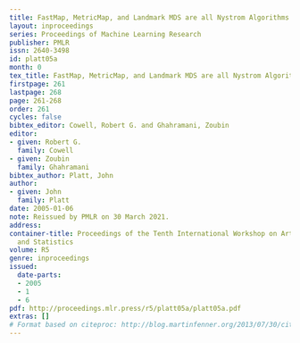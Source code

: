 ```yaml
---
title: FastMap, MetricMap, and Landmark MDS are all Nystrom Algorithms
layout: inproceedings
series: Proceedings of Machine Learning Research
publisher: PMLR
issn: 2640-3498
id: platt05a
month: 0
tex_title: FastMap, MetricMap, and Landmark MDS are all Nystrom Algorithms
firstpage: 261
lastpage: 268
page: 261-268
order: 261
cycles: false
bibtex_editor: Cowell, Robert G. and Ghahramani, Zoubin
editor:
- given: Robert G.
  family: Cowell
- given: Zoubin
  family: Ghahramani
bibtex_author: Platt, John
author:
- given: John
  family: Platt
date: 2005-01-06
note: Reissued by PMLR on 30 March 2021.
address:
container-title: Proceedings of the Tenth International Workshop on Artificial Intelligence
  and Statistics
volume: R5
genre: inproceedings
issued:
  date-parts:
  - 2005
  - 1
  - 6
pdf: http://proceedings.mlr.press/r5/platt05a/platt05a.pdf
extras: []
# Format based on citeproc: http://blog.martinfenner.org/2013/07/30/citeproc-yaml-for-bibliographies/
---
```

